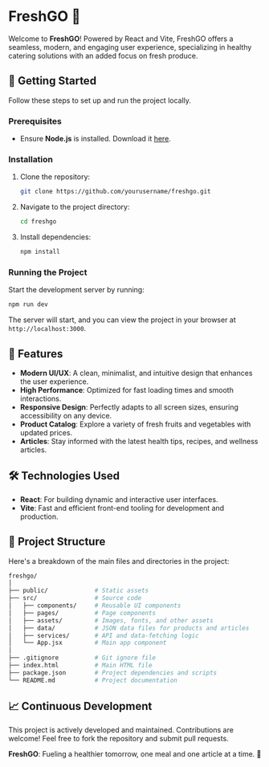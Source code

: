 # FreshGO 🍃

Welcome to **FreshGO**! Powered by React and Vite, FreshGO offers a seamless, modern, and engaging user experience, specializing in healthy catering solutions with an added focus on fresh produce.

## 🚀 Getting Started

Follow these steps to set up and run the project locally.

### Prerequisites

- Ensure **Node.js** is installed. Download it [here](https://nodejs.org/).

### Installation

1. Clone the repository:
    ```bash
    git clone https://github.com/yourusername/freshgo.git
    ```
2. Navigate to the project directory:
    ```bash
    cd freshgo
    ```
3. Install dependencies:
    ```bash
    npm install
    ```

### Running the Project

Start the development server by running:

```bash
npm run dev
```

The server will start, and you can view the project in your browser at `http://localhost:3000`.

## 🌟 Features

- **Modern UI/UX**: A clean, minimalist, and intuitive design that enhances the user experience.
- **High Performance**: Optimized for fast loading times and smooth interactions.
- **Responsive Design**: Perfectly adapts to all screen sizes, ensuring accessibility on any device.
- **Product Catalog**: Explore a variety of fresh fruits and vegetables with updated prices.
- **Articles**: Stay informed with the latest health tips, recipes, and wellness articles.

## 🛠 Technologies Used

- **React**: For building dynamic and interactive user interfaces.
- **Vite**: Fast and efficient front-end tooling for development and production.

## 📁 Project Structure

Here's a breakdown of the main files and directories in the project:

```bash
freshgo/
│
├── public/             # Static assets
├── src/                # Source code
│   ├── components/     # Reusable UI components
│   ├── pages/          # Page components
│   ├── assets/         # Images, fonts, and other assets
│   ├── data/           # JSON data files for products and articles
│   ├── services/       # API and data-fetching logic
│   └── App.jsx         # Main app component
│
├── .gitignore          # Git ignore file
├── index.html          # Main HTML file
├── package.json        # Project dependencies and scripts
└── README.md           # Project documentation
```

## 📈 Continuous Development

This project is actively developed and maintained. Contributions are welcome! Feel free to fork the repository and submit pull requests.

**FreshGO**: Fueling a healthier tomorrow, one meal and one article at a time. 🌱
